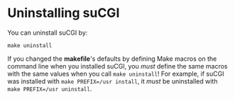 # Uninstalling suCGI

You can uninstall suCGI by:

    make uninstall

If you changed the **makefile**'s defaults by defining Make macros on the
command line when you installed suCGI, you *must* define the same macros
with the same values when you call `make uninstall`! For example, if suCGI
was installed with `make PREFIX=/usr install`, it *must* be uninstalled
with `make PREFIX=/usr uninstall`.
